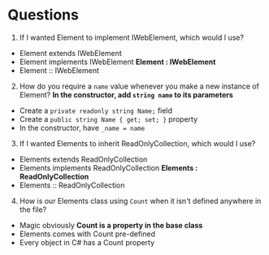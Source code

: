 # Questions

1. If I wanted Element to implement IWebElement, which would I use?
- Element extends IWebElement
- Element implements IWebElement
**Element : IWebElement**
- Element :: IWebElement

2. How do you require a `name` value whenever you make a new instance of Element?
**In the constructor, add `string name` to its parameters**
- Create a `private readonly string Name;` field
- Create a `public string Name { get; set; }` property
- In the constructor, have `_name = name`

3. If I wanted Elements to inherit ReadOnlyCollection<IWebElement>, which would I use?
- Elements extends ReadOnlyCollection<IWebElement>
- Elements implements ReadOnlyCollection<IWebElement>
**Elements : ReadOnlyCollection<IWebElement>**
- Elements :: ReadOnlyCollection<IWebElement>

4. How is our Elements class using `Count` when it isn't defined anywhere in the file?
- Magic obviously
**Count is a property in the base class**
- Elements comes with Count pre-defined
- Every object in C# has a Count property
